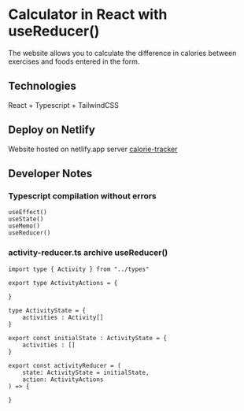 # Calculator in React with useReducer()
The website allows you to calculate the difference in calories between exercises and foods entered in the form.
## Technologies
React + Typescript + TailwindCSS
## Deploy on Netlify
Website hosted on netlify.app server
[calorie-tracker](https://calorie-tracker-react-ts.netlify.app/)
## Developer Notes
### Typescript compilation without errors
```
useEffect()
useState()
useMemo()
useReducer()
```

### activity-reducer.ts archive useReducer()

```
import type { Activity } from "../types"

export type ActivityActions = {

}

type ActivityState = {
    activities : Activity[]
}

export const initialState : ActivityState = {
    activities : []
}

export const activityReducer = (
    state: ActivityState = initialState,
    action: ActivityActions
) => {

}
```
